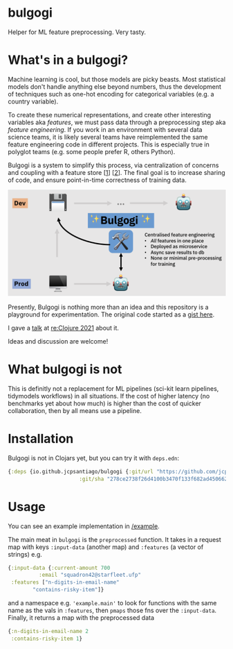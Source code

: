 # bulgogi
Helper for ML feature preprocessing. Very tasty.

# What's in a bulgogi?

Machine learning is cool, but those models are picky beasts.
Most statistical models don't handle anything else beyond numbers,
thus the development of techniques such as one-hot encoding for 
categorical variables (e.g. a country variable).

To create these numerical representations, and create other interesting
variables aka _features_, we must pass data through a preprocessing step
aka _feature engineering_. If you work in an environment with several data science teams, it is likely several teams have reimplemented the same feature engineering code in different projects. This is especially true in polyglot teams (e.g. some people prefer R, others Python).

Bulgogi is a system to simplify this process, via centralization of
concerns and coupling with a feature store [[1](https://www.tecton.ai/blog/what-is-a-feature-store/)]
[[2](https://medium.com/p/402ade0743b)]. The final goal is to increase sharing of code, and ensure point-in-time correctness of training data.

![a diagram showing bulgogi getting requests from a model in production, storing the results to a database and training a new model with data from that database without redoing feature engineering](/doc/bulgogi_diagram.png "Bulgogi as the central feature repository")

Presently, Bulgogi is nothing more than an idea and this repository is a
playground for experimentation.
The original code started as a [gist here](https://gist.github.com/jcpsantiago/320e3665a9bd749fc25ede0341c6323c).

I gave a [talk](https://youtu.be/3C1QQXEg_F8?t=25091) at [re:Clojure 2021](http://www.reclojure.org/#schedule) about it.

Ideas and discussion are welcome!


# What bulgogi is not
This is definitly not a replacement for ML pipelines (sci-kit learn pipelines, tidymodels workflows) in all situations.
If the cost of higher latency (no benchmarks yet about how much) is higher than the cost of quicker collaboration, then by all means use a pipeline.


# Installation

Bulgogi is not in Clojars yet, but you can try it with `deps.edn`:
```clj
{:deps {io.github.jcpsantiago/bulgogi {:git/url "https://github.com/jcpsantiago/bulgogi/"
				       :git/sha "278ce2738f26d4100b3470f133f682ad450662c4"}}
```

# Usage
You can see an example implementation in [/example](https://github.com/jcpsantiago/bulgogi/tree/main/example).

The main meat in `bulgogi` is the `preprocessed` function.
It takes in a request map with keys `:input-data` (another map) and `:features` (a vector of strings) e.g.
```clj
{:input-data {:current-amount 700
	      :email "squadron42@starfleet.ufp"
 :features ["n-digits-in-email-name" 
	    "contains-risky-item"]}
```

and a namespace e.g. `'example.main'` to look for functions with the same name as the vals in `:features`,
then `pmaps` those fns over the `:input-data`.
Finally, it returns a map with the preprocessed data
```clj
{:n-digits-in-email-name 2
 :contains-risky-item 1}
```
